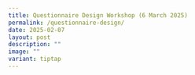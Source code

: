 ```yaml
---
title: Questionnaire Design Workshop (6 March 2025)
permalink: /questionnaire-design/
date: 2025-02-07
layout: post
description: ""
image: ""
variant: tiptap
---
```

<p></p>